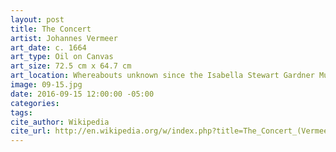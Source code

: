```yaml
---
layout: post
title: The Concert
artist: Johannes Vermeer
art_date: c. 1664
art_type: Oil on Canvas
art_size: 72.5 cm x 64.7 cm
art_location: Whereabouts unknown since the Isabella Stewart Gardner Museum robbery in 1990.
image: 09-15.jpg
date: 2016-09-15 12:00:00 -05:00
categories:
tags:
cite_author: Wikipedia
cite_url: http://en.wikipedia.org/w/index.php?title=The_Concert_(Vermeer)&oldid=589486391
---
```

